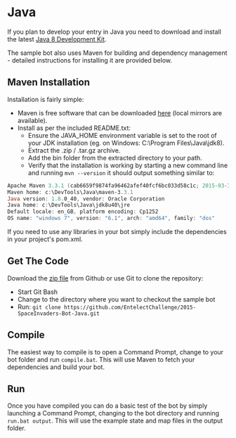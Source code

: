 # Java
If you plan to develop your entry in Java you need to download and install the latest [Java 8 Development Kit](http://www.oracle.com/technetwork/java/javase/downloads/jdk8-downloads-2133151.html).

The sample bot also uses Maven for building and dependency management - detailed instructions for installing it are provided below.

## Maven Installation
Installation is fairly simple:
* Maven is free software that can be downloaded [here](http://maven.apache.org/download.cgi) (local mirrors are available).
* Install as per the included README.txt:
	* Ensure the JAVA_HOME environment variable is set to the root of your JDK installation (eg. on Windows: C:\\Program Files\\Java\\jdk8).
	* Extract the .zip / .tar.gz archive.
	* Add the bin folder from the extracted directory to your path.
	* Verify that the installation is working by starting a new command line and running `mvn --version` it should output something similar to:
```powershell
Apache Maven 3.3.1 (cab6659f9874fa96462afef40fcf6bc033d58c1c; 2015-03-13T22:10:27+02:00)
Maven home: c:\DevTools\Java\maven-3.3.1
Java version: 1.8.0_40, vendor: Oracle Corporation
Java home: c:\DevTools\Java\jdk8u40\jre
Default locale: en_GB, platform encoding: Cp1252
OS name: "windows 7", version: "6.1", arch: "amd64", family: "dos"
```

If you need to use any libraries in your bot simply include the dependencies in your project's pom.xml.

## Get The Code
Download the [zip file](https://github.com/EntelectChallenge/2015-SpaceInvaders-Bot-Java/archive/master.zip) from Github or use Git to clone the repository:
* Start Git Bash
* Change to the directory where you want to checkout the sample bot
* Run: `git clone https://github.com/EntelectChallenge/2015-SpaceInvaders-Bot-Java.git`

## Compile
The easiest way to compile is to open a Command Prompt, change to your bot folder and run `compile.bat`. This will use Maven to fetch your dependencies and build your bot.

## Run
Once you have compiled you can do a basic test of the bot by simply launching a Command Prompt, changing to the bot directory and running `run.bat output`. This will use the example state and map files in the output folder.
